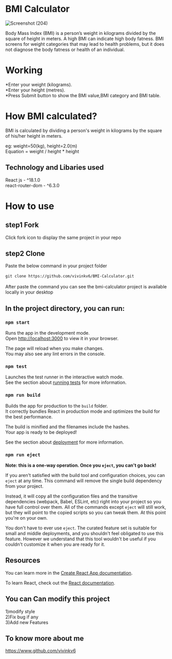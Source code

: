 
# BMI Calculator

![Screenshot (204)](https://user-images.githubusercontent.com/102971812/173192422-ce178c36-3ce5-46a3-a7cf-e2267e9517c0.png)

Body Mass Index (BMI) is a person’s weight in kilograms  divided by the square of height in meters. A high BMI can indicate high body fatness. BMI screens for weight categories that may lead to health problems, but it does not diagnose the body fatness or health of an individual.


# Working

*Enter your weight (kilograms).<br>
*Enter your height (metres).<br>
*Press Submit button to show the BMI value,BMI category and BMI table.

# How BMI calculated?

BMI is calculated by dividing a person's weight in kilograms by the square of his/her height in meters. <br>

eg: weight=50(kg), height=2.0(m)<br>
Equation = weight / height * height


## Technology and Libaries used

React js - ^18.1.0<br>
react-router-dom - ^6.3.0

# How to use

## step1 Fork<br>

Click fork icon to display the same project in your repo

## step2 Clone

Paste the below command in your project folder<br><br>
`git clone https://github.com/vivinkv6/BMI-Calculator.git`<br><br>
After paste the command you can see the bmi-calculator project is available locally in your desktop

## In the project directory, you can run:

### `npm start`

Runs the app in the development mode.\
Open [http://localhost:3000](http://localhost:3000) to view it in your browser.

The page will reload when you make changes.\
You may also see any lint errors in the console.

### `npm test`

Launches the test runner in the interactive watch mode.\
See the section about [running tests](https://facebook.github.io/create-react-app/docs/running-tests) for more information.

### `npm run build`

Builds the app for production to the `build` folder.\
It correctly bundles React in production mode and optimizes the build for the best performance.

The build is minified and the filenames include the hashes.\
Your app is ready to be deployed!

See the section about [deployment](https://facebook.github.io/create-react-app/docs/deployment) for more information.

### `npm run eject`

**Note: this is a one-way operation. Once you `eject`, you can't go back!**

If you aren't satisfied with the build tool and configuration choices, you can `eject` at any time. This command will remove the single build dependency from your project.

Instead, it will copy all the configuration files and the transitive dependencies (webpack, Babel, ESLint, etc) right into your project so you have full control over them. All of the commands except `eject` will still work, but they will point to the copied scripts so you can tweak them. At this point you're on your own.

You don't have to ever use `eject`. The curated feature set is suitable for small and middle deployments, and you shouldn't feel obligated to use this feature. However we understand that this tool wouldn't be useful if you couldn't customize it when you are ready for it.

## Resources

You can learn more in the [Create React App documentation](https://facebook.github.io/create-react-app/docs/getting-started).

To learn React, check out the [React documentation](https://reactjs.org/).

## You can Can modify this project

1)modify style<br>
2)Fix bug if any<br>
3)Add new Features

## To know more about me

https://www.github.com/vivinkv6
